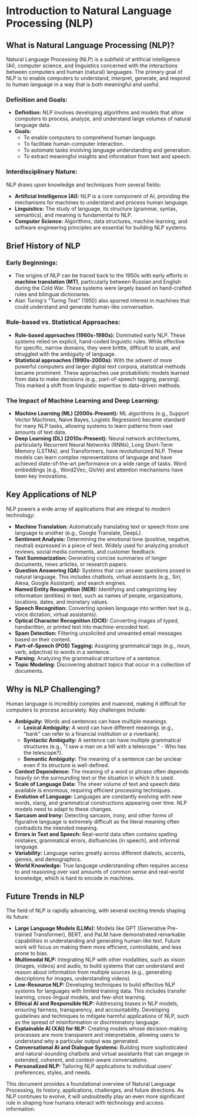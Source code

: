# Introduction to Natural Language Processing (NLP)

## What is Natural Language Processing (NLP)?

Natural Language Processing (NLP) is a subfield of artificial intelligence (AI), computer science, and linguistics concerned with the interactions between computers and human (natural) languages. The primary goal of NLP is to enable computers to understand, interpret, generate, and respond to human language in a way that is both meaningful and useful.

### Definition and Goals:
- **Definition:** NLP involves developing algorithms and models that allow computers to process, analyze, and understand large volumes of natural language data.
- **Goals:**
    - To enable computers to comprehend human language.
    - To facilitate human-computer interaction.
    - To automate tasks involving language understanding and generation.
    - To extract meaningful insights and information from text and speech.

### Interdisciplinary Nature:
NLP draws upon knowledge and techniques from several fields:
- **Artificial Intelligence (AI):** NLP is a core component of AI, providing the mechanisms for machines to understand and process human language.
- **Linguistics:** The study of language, its structure (grammar, syntax, semantics), and meaning is fundamental to NLP.
- **Computer Science:** Algorithms, data structures, machine learning, and software engineering principles are essential for building NLP systems.

## Brief History of NLP

### Early Beginnings:
- The origins of NLP can be traced back to the 1950s with early efforts in **machine translation (MT)**, particularly between Russian and English during the Cold War. These systems were largely based on hand-crafted rules and bilingual dictionaries.
- Alan Turing's "Turing Test" (1950) also spurred interest in machines that could understand and generate human-like conversation.

### Rule-based vs. Statistical Approaches:
- **Rule-based approaches (1960s-1980s):** Dominated early NLP. These systems relied on explicit, hand-coded linguistic rules. While effective for specific, narrow domains, they were brittle, difficult to scale, and struggled with the ambiguity of language.
- **Statistical approaches (1990s-2000s):** With the advent of more powerful computers and larger digital text corpora, statistical methods became prominent. These approaches use probabilistic models learned from data to make decisions (e.g., part-of-speech tagging, parsing). This marked a shift from linguistic expertise to data-driven methods.

### The Impact of Machine Learning and Deep Learning:
- **Machine Learning (ML) (2000s-Present):** ML algorithms (e.g., Support Vector Machines, Naive Bayes, Logistic Regression) became standard for many NLP tasks, allowing systems to learn patterns from vast amounts of text data.
- **Deep Learning (DL) (2010s-Present):** Neural network architectures, particularly Recurrent Neural Networks (RNNs), Long Short-Term Memory (LSTMs), and Transformers, have revolutionized NLP. These models can learn complex representations of language and have achieved state-of-the-art performance on a wide range of tasks. Word embeddings (e.g., Word2Vec, GloVe) and attention mechanisms have been key innovations.

## Key Applications of NLP

NLP powers a wide array of applications that are integral to modern technology:

- **Machine Translation:** Automatically translating text or speech from one language to another (e.g., Google Translate, DeepL).
- **Sentiment Analysis:** Determining the emotional tone (positive, negative, neutral) expressed in a piece of text. Widely used for analyzing product reviews, social media comments, and customer feedback.
- **Text Summarization:** Generating concise summaries of longer documents, news articles, or research papers.
- **Question Answering (QA):** Systems that can answer questions posed in natural language. This includes chatbots, virtual assistants (e.g., Siri, Alexa, Google Assistant), and search engines.
- **Named Entity Recognition (NER):** Identifying and categorizing key information (entities) in text, such as names of people, organizations, locations, dates, and monetary values.
- **Speech Recognition:** Converting spoken language into written text (e.g., voice dictation, virtual assistants).
- **Optical Character Recognition (OCR):** Converting images of typed, handwritten, or printed text into machine-encoded text.
- **Spam Detection:** Filtering unsolicited and unwanted email messages based on their content.
- **Part-of-Speech (POS) Tagging:** Assigning grammatical tags (e.g., noun, verb, adjective) to words in a sentence.
- **Parsing:** Analyzing the grammatical structure of a sentence.
- **Topic Modeling:** Discovering abstract topics that occur in a collection of documents.

## Why is NLP Challenging?

Human language is incredibly complex and nuanced, making it difficult for computers to process accurately. Key challenges include:

- **Ambiguity:** Words and sentences can have multiple meanings.
    - **Lexical Ambiguity:** A word can have different meanings (e.g., "bank" can refer to a financial institution or a riverbank).
    - **Syntactic Ambiguity:** A sentence can have multiple grammatical structures (e.g., "I saw a man on a hill with a telescope." - Who has the telescope?).
    - **Semantic Ambiguity:** The meaning of a sentence can be unclear even if its structure is well-defined.
- **Context Dependence:** The meaning of a word or phrase often depends heavily on the surrounding text or the situation in which it is used.
- **Scale of Language Data:** The sheer volume of text and speech data available is enormous, requiring efficient processing techniques.
- **Evolution of Language:** Languages are constantly evolving with new words, slang, and grammatical constructions appearing over time. NLP models need to adapt to these changes.
- **Sarcasm and Irony:** Detecting sarcasm, irony, and other forms of figurative language is extremely difficult as the literal meaning often contradicts the intended meaning.
- **Errors in Text and Speech:** Real-world data often contains spelling mistakes, grammatical errors, disfluencies (in speech), and informal language.
- **Variability:** Language varies greatly across different dialects, accents, genres, and demographics.
- **World Knowledge:** True language understanding often requires access to and reasoning over vast amounts of common sense and real-world knowledge, which is hard to encode in machines.

## Future Trends in NLP

The field of NLP is rapidly advancing, with several exciting trends shaping its future:

- **Large Language Models (LLMs):** Models like GPT (Generative Pre-trained Transformer), BERT, and PaLM have demonstrated remarkable capabilities in understanding and generating human-like text. Future work will focus on making them more efficient, controllable, and less prone to bias.
- **Multimodal NLP:** Integrating NLP with other modalities, such as vision (images, videos) and audio, to build systems that can understand and reason about information from multiple sources (e.g., generating descriptions for images, understanding videos).
- **Low-Resource NLP:** Developing techniques to build effective NLP systems for languages with limited training data. This includes transfer learning, cross-lingual models, and few-shot learning.
- **Ethical AI and Responsible NLP:** Addressing biases in NLP models, ensuring fairness, transparency, and accountability. Developing guidelines and techniques to mitigate harmful applications of NLP, such as the spread of misinformation or discriminatory language.
- **Explainable AI (XAI) for NLP:** Creating models whose decision-making processes are more transparent and interpretable, allowing users to understand why a particular output was generated.
- **Conversational AI and Dialogue Systems:** Building more sophisticated and natural-sounding chatbots and virtual assistants that can engage in extended, coherent, and context-aware conversations.
- **Personalized NLP:** Tailoring NLP applications to individual users' preferences, styles, and needs.

This document provides a foundational overview of Natural Language Processing, its history, applications, challenges, and future directions.
As NLP continues to evolve, it will undoubtedly play an even more significant role in shaping how humans interact with technology and access information.
